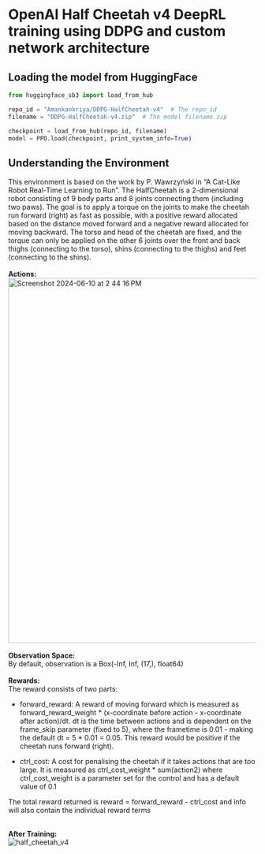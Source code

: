 # OpenAI Half Cheetah v4 DeepRL training using DDPG and custom network architecture

## Loading the model from HuggingFace
```python
from huggingface_sb3 import load_from_hub

repo_id = "Amankankriya/DDPG-HalfCheetah-v4"  # The repo_id
filename = "DDPG-HalfCheetah-v4.zip"  # The model filename.zip

checkpoint = load_from_hub(repo_id, filename)
model = PPO.load(checkpoint, print_system_info=True)
```

## Understanding the Environment
This environment is based on the work by P. Wawrzyński in “A Cat-Like Robot Real-Time Learning to Run”. The HalfCheetah is a 2-dimensional robot consisting of 9 body parts and 8 joints connecting them (including two paws). The goal is to apply a torque on the joints to make the cheetah run forward (right) as fast as possible, with a positive reward allocated based on the distance moved forward and a negative reward allocated for moving backward. The torso and head of the cheetah are fixed, and the torque can only be applied on the other 6 joints over the front and back thighs (connecting to the torso), shins (connecting to the thighs) and feet (connecting to the shins).
<br />
<br />
**Actions:**<br />
<img width="740" alt="Screenshot 2024-06-10 at 2 44 16 PM" src="https://github.com/bantu-4879/Atari_Games-Deep_Reinforcement_Learning/assets/75673216/a17a9270-4fd3-4b07-8a90-7d79c367c223">
<br />
<br />
**Observation Space:**<br />
By default, observation is a Box(-Inf, Inf, (17,), float64)
<br />
<br />
**Rewards:**<br />
The reward consists of two parts:

- forward_reward: A reward of moving forward which is measured as forward_reward_weight * (x-coordinate before action - x-coordinate after action)/dt. dt is the time between actions and is dependent on the frame_skip parameter (fixed to 5), where the frametime is 0.01 - making the default dt = 5 * 0.01 = 0.05. This reward would be positive if the cheetah runs forward (right).

- ctrl_cost: A cost for penalising the cheetah if it takes actions that are too large. It is measured as ctrl_cost_weight * sum(action2) where ctrl_cost_weight is a parameter set for the control and has a default value of 0.1

The total reward returned is reward = forward_reward - ctrl_cost and info will also contain the individual reward terms
<br />
<br />

**After Training:** <br />
![half_cheetah_v4](https://github.com/bantu-4879/Atari_Games-Deep_Reinforcement_Learning/assets/75673216/8f74c529-2e87-4e1c-8f47-046e2dbf625f)


